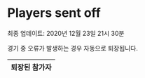 # Players sent off
최종 업데이트: 2020년 12월 23일 21시 30분


경기 중 오류가 발생하는 경우 자동으로 퇴장됩니다.


| 퇴장된 참가자 |
|:---:|